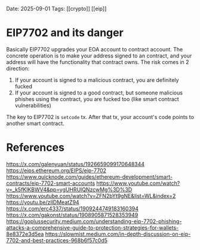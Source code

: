 Date: 2025-09-01
Tags: [[crypto]] [[eip]]

# EIP7702 and its danger

Basically EIP7702 upgrades your EOA account to contract account. The concrete operation is to make your address signed to an contract, and your address will have the functionality that contract owns. 
The risk comes in 2 direction: 
1. If your account is signed to a malicious contract, you are definitely fucked
2. If your account is signed to a good contract, but someone malicious phishes using the contract, you are fucked too (like smart contract vulnerabilities)

The key to EIP7702 is `setcode` tx. After that tx, your account's code points to another smart contract.


# References
https://x.com/galenyuan/status/1926659099170648344
https://eips.ethereum.org/EIPS/eip-7702
https://www.quicknode.com/guides/ethereum-development/smart-contracts/eip-7702-smart-accounts
https://www.youtube.com/watch?v=_k5fKlKBWV4&pp=ygUHRUlQNzcwMg%3D%3D
https://www.youtube.com/watch?v=ZFN2bYt9gNE&list=WL&index=2
https://youtu.be/zIlDMeatZ94
https://x.com/erc4337/status/1909244749183160394
https://x.com/gakonst/status/1908905871528353949
https://goplussecurity.medium.com/understanding-eip-7702-phishing-attacks-a-comprehensive-guide-to-protection-strategies-for-wallets-8e8372e3d5ea
https://slowmist.medium.com/in-depth-discussion-on-eip-7702-and-best-practices-968b6f57c0d5
